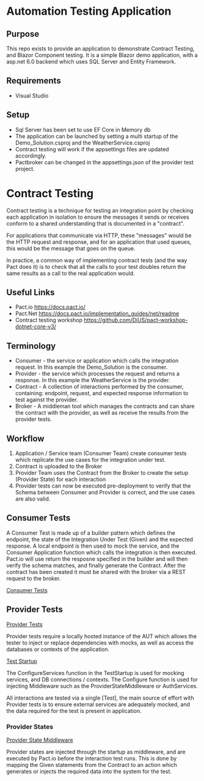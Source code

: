 # Automation Testing Application

## Purpose

This repo exists to provide an application to demonstrate Contract Testing, and Blazor Component testing.
It is a simple Blazor demo application, with a asp.net 6.0 backend which uses SQL Server and Entity Framework.

## Requirements

- Visual Studio

## Setup

- Sql Server has been set to use EF Core in Memory db
- The application can be launched by setting a multi startup of the Demo_Solution.csproj and the WeatherService.csproj
- Contract testing will work if the appsettings files are updated accordingly.
- Pactbroker can be changed in the appsettings.json of the provider test project.

# Contract Testing

Contract testing is a technique for testing an integration point by checking each application in isolation to ensure the messages it sends or receives conform to a shared understanding that is documented in a "contract".

For applications that communicate via HTTP, these "messages" would be the HTTP request and response, and for an application that used queues, this would be the message that goes on the queue.

In practice, a common way of implementing contract tests (and the way Pact does it) is to check that all the calls to your test doubles return the same results as a call to the real application would.

## Useful Links

- Pact.io https://docs.pact.io/
- Pact.Net https://docs.pact.io/implementation_guides/net/readme
- Contract testing workshop https://github.com/DiUS/pact-workshop-dotnet-core-v3/

## Terminology

- Consumer - the service or application which calls the integration request. In this example the Demo_Solution is the consumer.
- Provider - the service which processes the request and returns a response. In this example the WeatherService is the provider.
- Contract - A collection of interactions performed by the consumer, containing: endpoint, request, and expected response information to test against the provider.
- Broker - A middleman tool which manages the contracts and can share the contract with the provider, as well as receive the results from the provider tests.

## Workflow

1. Application / Service team (Consumer Team) create consumer tests which replicate the use cases for the integration under test.
2. Contract is uploaded to the Broker
3. Provider Team uses the Contract from the Broker to create the setup (Provider State) for each interaction
4. Provider tests can now be executed pre-deployment to verify that the Schema between Consumer and Provider is correct, and the use cases are also valid.

## Consumer Tests

A Consumer Test is made up of a builder pattern which defines the endpoint, the state of the Integration Under Test (Given) and the expected response.
A local endpoint is then used to mock the service, and the Consumer Application function which calls the integration is then executed.
Pact.io will use return the resposne specified in the builder and will then verify the schema matches, and finally generate the Contract.
After the contract has been created it must be shared with the broker via a REST request to the broker.

[Consumer Tests](https://github.com/SteveBeckPersonal/TestDemoApp/blob/main/Demo_Solution_Contract/ConsumerTests.cs)

## Provider Tests

[Provider Tests](https://github.com/SteveBeckPersonal/TestDemoApp/blob/main/WeatherService_Contract/ProviderTests.cs)

Provider tests require a locally hosted instance of the AUT which allows the tester to inject or replace dependencies with mocks, as well as access the
databases or contexts of the application.

[Test Startup](https://github.com/SteveBeckPersonal/TestDemoApp/blob/main/WeatherService_Contract/TestStartup.cs)

The ConfigureServices function in the TestStartup is used for mocking services, and DB connections / contexts.
The Configure function is used for injecting Middleware such as the ProviderStateMiddleware or AuthServices.

All interactions are tested via a single [Test], the main source of effort with Provider tests is to ensure external services are adequately mocked, and the data
required for the test is present in application.

### Provider States

[Provider State Middleware](https://github.com/SteveBeckPersonal/TestDemoApp/blob/main/WeatherService_Contract/Middleware/ProviderStateMiddleware.cs)

Provider states are injected through the startup as middleware, and are executed by Pact.io before the interaction test runs. This is done by mapping the Given statements
from the Contract to an action which generates or injects the required data into the system for the test.
